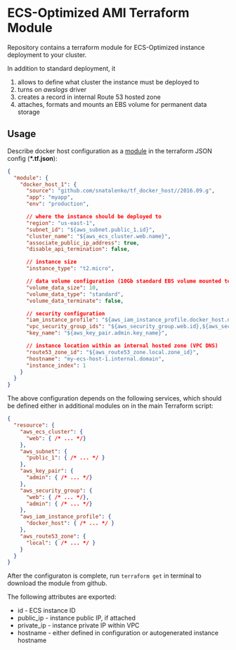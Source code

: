 ECS-Optimized AMI Terraform Module
==================================

Repository contains a terraform module for ECS-Optimized instance deployment to your cluster. 

In addition to standard deployment, it 

1.  allows to define what cluster the instance must be deployed to 
2.  turns on *awslogs* driver
3.  creates a record in internal Route 53 hosted zone
4.  attaches, formats and mounts an EBS volume for permanent data storage


Usage
-----

Describe docker host configuration as a [module](https://www.terraform.io/docs/modules/index.html) in the terraform JSON config (__*.tf.json__):

```json
{
  "module": {
    "docker_host_1": {
      "source": "github.com/snatalenko/tf_docker_host//2016.09.g",
      "app": "myapp",
      "env": "production",

      // where the instance should be deployed to
      "region": "us-east-1",
      "subnet_id": "${aws_subnet.public_1.id}",
      "cluster_name": "${aws_ecs_cluster.web.name}",
      "associate_public_ip_address": true,
      "disable_api_termination": false,

      // instance size
      "instance_type": "t2.micro",

      // data volume configuration (10Gb standard EBS volume mounted to /ecs/)
      "volume_data_size": 10,
      "volume_data_type": "standard",
      "volume_data_terminate": false,

      // security configuration
      "iam_instance_profile": "${aws_iam_instance_profile.docker_host.name}",
      "vpc_security_group_ids": "${aws_security_group.web.id},${aws_security_group.admin.id}",
      "key_name": "${aws_key_pair.admin.key_name}",

      // instance location within an internal hosted zone (VPC DNS)
      "route53_zone_id": "${aws_route53_zone.local.zone_id}",
      "hostname": "my-ecs-host-1.internal.domain",
      "instance_index": 1
    }
  }
}
```

The above configuration depends on the following services, which should be defined either in additional modules on in the main Terraform script:

```json 
{
  "resource": {
    "aws_ecs_cluster": {
      "web": { /* ... */}
    },
    "aws_subnet": {
      "public_1": { /* ... */ }
    },
    "aws_key_pair": {
      "admin": { /* ... */}
    },
    "aws_security_group": {
      "web": { /* ... */},
      "admin": { /* ... */}
    },
    "aws_iam_instance_profile": {
      "docker_host": { /* ... */ }
    },
    "aws_route53_zone": {
      "local": { /* ... */ }
    }
  }
}
```

After the configuraton is complete, run `terraform get` in terminal to download the module from github.

The following attributes are exported: 

* id - ECS instance ID
* public_ip - instance public IP, if attached
* private_ip - instance private IP within VPC
* hostname - either defined in configuration or autogenerated instance hostname
